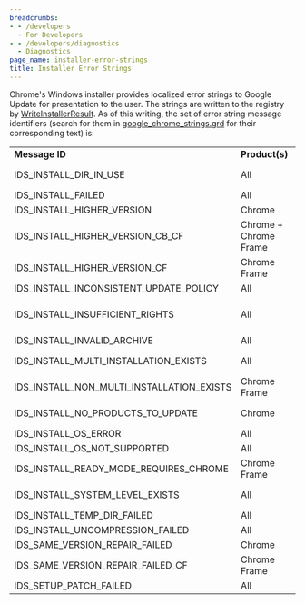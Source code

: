```yaml
---
breadcrumbs:
- - /developers
  - For Developers
- - /developers/diagnostics
  - Diagnostics
page_name: installer-error-strings
title: Installer Error Strings
---
```


Chrome's Windows installer provides localized error strings to Google Update for
presentation to the user. The strings are written to the registry by
[WriteInstallerResult](http://codesearch.google.com/codesearch#OAMlx_jo-ck/src/chrome/installer/util/installer_state.h&exact_package=chromium&q=WriteInstallerResult&l=183&ct=rc&cd=1).
As of this writing, the set of error string message identifiers (search for them
in
[google_chrome_strings.grd](http://src.chromium.org/viewvc/chrome/trunk/src/chrome/app/google_chrome_strings.grd?view=markup)
for their corresponding text) is:

<table>
<tr>
<td> <b>Message ID</b></td>
<td> <b>Product(s)</b></td>
<td> <b>Operation</b></td>
</tr>
<tr>
<td> IDS_INSTALL_DIR_IN_USE</td>
<td> All</td>
<td> First install</td>
</tr>
<tr>
<td> IDS_INSTALL_FAILED</td>
<td> All</td>
<td> All </td>
</tr>
<tr>
<td> IDS_INSTALL_HIGHER_VERSION</td>
<td> Chrome</td>
<td> Update</td>
</tr>
<tr>
<td> IDS_INSTALL_HIGHER_VERSION_CB_CF</td>
<td> Chrome + Chrome Frame</td>
<td> Update</td>
</tr>
<tr>
<td> IDS_INSTALL_HIGHER_VERSION_CF</td>
<td> Chrome Frame</td>
<td> Update</td>
</tr>
<tr>
<td> IDS_INSTALL_INCONSISTENT_UPDATE_POLICY</td>
<td> All</td>
<td> Update</td>
</tr>
<tr>
<td> IDS_INSTALL_INSUFFICIENT_RIGHTS</td>
<td> All</td>
<td> All system-level</td>
</tr>
<tr>
<td> IDS_INSTALL_INVALID_ARCHIVE</td>
<td> All</td>
<td> All</td>
</tr>
<tr>
<td> IDS_INSTALL_MULTI_INSTALLATION_EXISTS</td>
<td> All</td>
<td> Update or Repair</td>
</tr>
<tr>
<td> IDS_INSTALL_NON_MULTI_INSTALLATION_EXISTS</td>
<td> Chrome Frame</td>
<td> Update or Repair</td>
</tr>
<tr>
<td> IDS_INSTALL_NO_PRODUCTS_TO_UPDATE</td>
<td> Chrome</td>
<td> First install</td>
</tr>
<tr>
<td> IDS_INSTALL_OS_ERROR</td>
<td> All</td>
<td> All</td>
</tr>
<tr>
<td> IDS_INSTALL_OS_NOT_SUPPORTED</td>
<td> All</td>
<td> All</td>
</tr>
<tr>
<td> IDS_INSTALL_READY_MODE_REQUIRES_CHROME</td>
<td> Chrome Frame</td>
<td> All</td>
</tr>
<tr>
<td> IDS_INSTALL_SYSTEM_LEVEL_EXISTS</td>
<td> All</td>
<td> Update or Repair</td>
</tr>
<tr>
<td> IDS_INSTALL_TEMP_DIR_FAILED</td>
<td> All</td>
<td> All</td>
</tr>
<tr>
<td> IDS_INSTALL_UNCOMPRESSION_FAILED</td>
<td> All</td>
<td> All</td>
</tr>
<tr>
<td> IDS_SAME_VERSION_REPAIR_FAILED</td>
<td> Chrome</td>
<td> Repair</td>
</tr>
<tr>
<td> IDS_SAME_VERSION_REPAIR_FAILED_CF</td>
<td> Chrome Frame</td>
<td> Repair</td>
</tr>
<tr>
<td> IDS_SETUP_PATCH_FAILED</td>
<td> All</td>
<td> All</td>
</tr>
</table>

